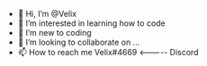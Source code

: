 - 👋 Hi, I’m @Velix
- 👀 I’m interested in learning how to code
- 🌱 I’m new to coding
- 💞️ I’m looking to collaborate on ...
- 📫 How to reach me Velix#4669   <----- Discord

<!---
VeIix/VeIix is a ✨ special ✨ repository because its `README.md` (this file) appears on your GitHub profile.
You can click the Preview link to take a look at your changes.
--->
